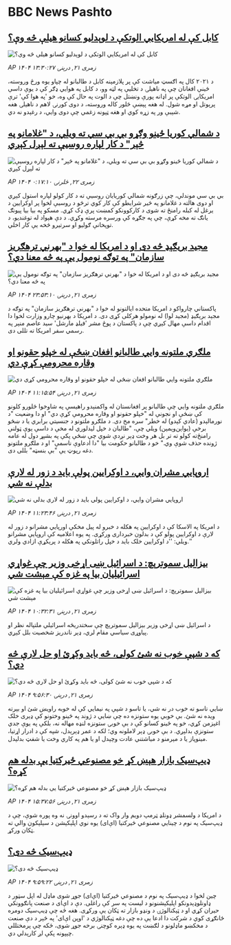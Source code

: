 # BBC News Pashto## [کابل کې له امریکایي الوتکې د لوېدلیو کسانو هیلې څه وې؟](https://www.bbc.com/pashto/articles/cd7y2e4882ro?at_medium=RSS&at_campaign=rss?at_campaign=githubrss)![کابل کې له امریکایي الوتکې د لوېدلیو کسانو هیلې څه وې؟](https://ichef.bbci.co.uk/ace/ws/240/cpsprodpb/3b6b/live/92d24c60-7775-11f0-a975-cb151ca452f4.png)_AP ۱۴۰۴ زمری ۲۱, درېنۍ ۱۳:۳۰:۲۷_د ۲۰۲۱ کال په اګسټ میاشت کې پر پلازمېنه کابل د طالبانو له چپاو یوه ورځ وروسته، ځینې افغانان چې په ناهیلۍ د تخلیې په لټه وو، د کابل په هوايي ډګر کې د یوې داسې امریکايۍ الوتکې پر اډانه پورې ونښتل چې د الوت په حال کې وه، خو 'په هوا کې' ترې پرېوتل او مړه شول.
له هغه پېښې څلور کاله وروسته، د دوی کورنۍ لاهم د ناهیلۍ هغه شېبې ور په زړه کوي او هغه ټپونه زغمي چې دوی وايي، د رغېدو نه دي.## [د شمالي کوریا ځینو وګړو بي بي سي ته ویلي، د "غلامانو په څېر" د کار لپاره روسیې ته لېږل کېږي](https://www.bbc.com/pashto/articles/cp37vlweeylo?at_medium=RSS&at_campaign=rss?at_campaign=githubrss)![د شمالي کوریا ځینو وګړو بي بي سي ته ویلي، د "غلامانو په څېر" د کار لپاره روسیې ته لېږل کېږي](https://ichef.bbci.co.uk/ace/ws/240/cpsprodpb/96b8/live/f266fcf0-779a-11f0-8071-1788c7e8ae0e.png)_AP ۱۴۰۴ زمری ۲۲, څلرنۍ ۰:۱۷:۱۰_بي بي سي موندلې، چې زرګونه شمالي کوریایان روسیې ته د کار کولو لپاره استول کېږي او دوی هالته د غلامانو په څیر شرایطو کې کار کوي ترڅو د روسیې لخوا پر اوکرایین د یرغل له کبله رامنځ‌ ته شوی د کارکوونکو کمښت پرې ډک کړي.
مسکو په بیا بیا پیونګ یانګ ته مخه کړې، چې په جګړه کې ورسره مرسته وکړي. د دې هېواد له توغندیو، د توپخانې ګولیو او سرتیرو څخه یې کار اخلي.## [مجید بریګېډ څه دی او د امریکا له خوا د "بهرني ترهګریز سازمان" په توګه نومول یې په څه معنا دي؟](https://www.bbc.com/pashto/articles/c79lvenlv4do?at_medium=RSS&at_campaign=rss?at_campaign=githubrss)![مجید بریګېډ څه دی او د امریکا له خوا د "بهرني ترهګریز سازمان" په توګه نومول یې په څه معنا دي؟](https://ichef.bbci.co.uk/ace/ws/240/cpsprodpb/5fe5/live/aede7760-778b-11f0-8071-1788c7e8ae0e.jpg)_AP ۱۴۰۴ زمری ۲۱, درېنۍ ۲۳:۵۳:۱۰_پاکستاني چارواکو د امریکا متحده ایالتونو له خوا د "بهرني ترهګریز سازمان" په توګه د مجېد برېګیډ (مجید لوا) له نومولو هرکلی کړی دی.
د امریکا د بهرنیو چارو وزارت لخوا دا اقدام  داسې مهال کېږي چې د پاکستان د پوځ مشر 'فیلډ مارشل' سید عاصم منېر  په رسمي سفر امریکا ته تللی دی.## [ملګري ملتونه وايي طالبانو افغان ښځې له خپلو حقونو او وقاره محرومې کړې دي](https://www.bbc.com/pashto/articles/cp8zj2p6xyjo?at_medium=RSS&at_campaign=rss?at_campaign=githubrss)![ملګري ملتونه وايي طالبانو افغان ښځې له خپلو حقونو او وقاره محرومې کړې دي](https://ichef.bbci.co.uk/ace/ws/240/cpsprodpb/530f/live/3925c260-776a-11f0-a975-cb151ca452f4.jpg)_AP ۱۴۰۴ زمری ۲۱, درېنۍ ۱۱:۱۵:۵۴_ملګري‌ ملتونه وايي چې طالبانو پر افغانستان له واکمنېدو راهیسې په شاوخوا څلورو کلونو کې ښځې او نجونې له "خپلو حقونو او وقاره محرومې کړې دي" او دا وضعیت "د نورمالېدو (عادي کېدو) له خطر" سره مخ دی.
د ملګرو ملتونو د جنسيتي برابري یا د ښځو برخې (یو‌اېن‌وېمېن) ویلي چې، "طالبان د خپل لیدلوري له مخې د داسې یوې ټولنې رامنځ‌ته کولو ته تر بل هر وخت ډېر نږدې شوي چې ښځې پکې په بشپړ دول له عامه ژونده حذف شوې وي."
خو د طالبانو حکومت بیا "دا ادعاوې ناسمې" او د ملګرو ملتونو دغه رپوټ یې "بې بنسټه" بللی دی.## [اروپايي مشران وايي، د اوکرایین پولې باید د زور له لارې بدلې نه شي](https://www.bbc.com/pashto/articles/cj9wzj8gwr8o?at_medium=RSS&at_campaign=rss?at_campaign=githubrss)![اروپايي مشران وايي، د اوکرایین پولې باید د زور له لارې بدلې نه شي](https://ichef.bbci.co.uk/ace/ws/240/cpsprodpb/44b6/live/f5a75450-776d-11f0-a975-cb151ca452f4.png)_AP ۱۴۰۴ زمری ۲۱, درېنۍ ۱۱:۲۳:۴۶_د امریکا په الاسکا کې د اوکرایین په هکله د خبرو له پیل مخکې اورپايي مشرانو د زور له لارې د اوکرایین پولو کې د بدلون خبرداری ورکړی.
په یوه اعلامیه کې اروپايي مشرانو ویلي: ''د اوکرایین خلک باید د خپل راتلونکي په هکله د پرېکړې ازادي ولري.''## [بیزالیل سموترېچ: د اسرائیل ښی اړخی وزیر چې غواړي اسرائیلیان بیا په غزه کې مېشت شي](https://www.bbc.com/pashto/articles/cvg096dvgnyo?at_medium=RSS&at_campaign=rss?at_campaign=githubrss)![بیزالیل سموترېچ: د اسرائیل ښی اړخی وزیر چې غواړي اسرائیلیان بیا په غزه کې مېشت شي](https://ichef.bbci.co.uk/ace/ws/240/cpsprodpb/f548/live/b9368560-775c-11f0-a975-cb151ca452f4.jpg)_AP ۱۴۰۴ زمری ۲۱, درېنۍ ۱۰:۳۲:۳۱_د اسرائیل ښی اړخی وزیر بیزالیل سموترېچ چې سختدریځه اسرائیلي ملتپاله نظر او پیاوړی سیاسي مقام لري، ډېر ناندریز شخصیت بلل کېږي.## [که د شپې خوب نه شئ کولی، څه باید وکړئ او حل لارې څه دي؟](https://www.bbc.com/pashto/articles/c99ydvl782do?at_medium=RSS&at_campaign=rss?at_campaign=githubrss)![که د شپې خوب نه شئ کولی، څه باید وکړئ او حل لارې څه دي؟](https://ichef.bbci.co.uk/ace/ws/240/cpsprodpb/fc47/live/7aa57710-7762-11f0-a975-cb151ca452f4.jpg)_AP ۱۴۰۴ زمری ۲۱, درېنۍ ۹:۵۶:۳۰_ښايي تاسو ته خوب در نه شي، یا تاسو د شپې په نیمایي کې له خوبه راویښ شئ او بېرته ویده نه شئ.
بې خوبي یوه ستونزه ده چې ښايي د ژوند په ځینو وختونو کې ډیری خلک اغېزمن کړي، خو په ځینو کسانو کې د بې خوبۍ ستونزه لنډه مهاله نه، بلکې په یوې جدي ستونزې بدلېږي.  د بې خوبۍ ډېر لاملونه وي؛ لکه د عمر ډېرېدل، شپه کې د ادرار  اړتیا، مینوپاز یا د مېرمنو د میاشتني عادت وچېدل او یا هم په کاري وخت یا شفټ بدلېدل.## [ډیپ‌سیک بازار هېښ کړ خو مصنوعي ځیرکتیا یې  بدله هم کړه؟](https://www.bbc.com/pashto/articles/cn7228z434ko?at_medium=RSS&at_campaign=rss?at_campaign=githubrss)![ډیپ‌سیک بازار هېښ کړ خو مصنوعي ځیرکتیا یې  بدله هم کړه؟](https://ichef.bbci.co.uk/ace/ws/240/cpsprodpb/58eb/live/27bc24a0-7761-11f0-8071-1788c7e8ae0e.jpg)_AP ۱۴۰۴ زمری ۲۱, درېنۍ ۱۵:۳۷:۵۶_د امریکا د ولسمشر ډونلډ ټرمپ دویم وار واک ته د رسېدو اوونۍ نه وه پوره شوې، چې د ډیپ‌سیک په نوم د چینایي مصنوعي ځيرکتیا (اې‌ای) یوه نوي اپلېکېشن د سېلېکون والي ته ټکان ورکړ.## [ډیپ‌سیک څه دی؟](https://www.bbc.com/pashto/articles/ckgnekxl67ro?at_medium=RSS&at_campaign=rss?at_campaign=githubrss)![ډیپ‌سیک څه دی؟](https://ichef.bbci.co.uk/ace/ws/240/cpsprodpb/632a/live/1e508630-dd84-11ef-bc01-8f2c83dad217.jpg)_AP ۱۴۰۴ زمری ۲۱, درېنۍ ۹:۵۹:۲۲_چین لخوا د ډیپ‌سیک په نوم د مصنوعي ځیرکتیا (اې‌ای) جوړ شوی ماډل له اپل سټور د ډاونلوډېدونکو اپلیکېشنونو د لیست په سر کې راغلی. دې د اې‌ای د صنعت پانګوونکي حیران کړي او د ټېکنالوژۍ د ونډو بازار ته ټکان یې ورکړی. هغه څه چې ډیپ‌سیک دومره ځانګړی کوي د شرکت دا ادعا یې ده چې دغه ټېکنالوژي د 'اوپن اې‌ای' په څېر د دې صنعت د مخکښو ماډلونو د لګښت په یوه ډېره کوچنۍ برخه جوړ شوی، ځکه چې پرمختللي چېپونه پکې لږ کارېدلي دي.‌